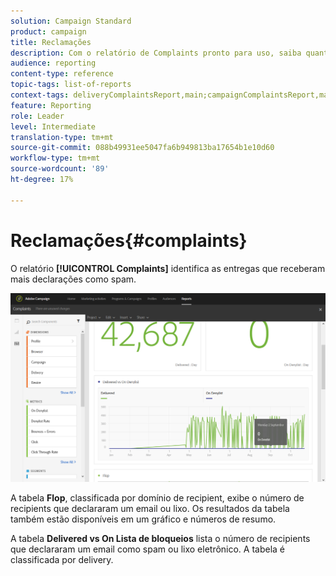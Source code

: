 ```yaml
---
solution: Campaign Standard
product: campaign
title: Reclamações
description: Com o relatório de Complaints pronto para uso, saiba quantas vezes a entrega foi declarada spam.
audience: reporting
content-type: reference
topic-tags: list-of-reports
context-tags: deliveryComplaintsReport,main;campaignComplaintsReport,main;programComplaintsReport,main
feature: Reporting
role: Leader
level: Intermediate
translation-type: tm+mt
source-git-commit: 088b49931ee5047fa6b949813ba17654b1e10d60
workflow-type: tm+mt
source-wordcount: '89'
ht-degree: 17%

---
```



# Reclamações{#complaints}

O relatório **[!UICONTROL Complaints]** identifica as entregas que receberam mais declarações como spam.

![](assets/delivery_reports_complaints.png)

A tabela **Flop**, classificada por domínio de recipient, exibe o número de recipients que declararam um email ou lixo. Os resultados da tabela também estão disponíveis em um gráfico e números de resumo.

A tabela **Delivered vs On Lista de bloqueios** lista o número de recipients que declararam um email como spam ou lixo eletrônico. A tabela é classificada por delivery.
